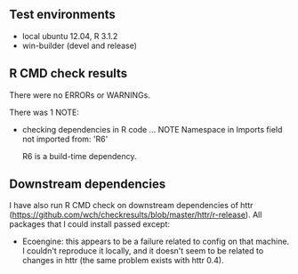 
## Test environments
* local ubuntu 12.04, R 3.1.2
* win-builder (devel and release)

## R CMD check results
There were no ERRORs or WARNINGs. 

There was 1 NOTE:

* checking dependencies in R code ... NOTE
  Namespace in Imports field not imported from: 'R6'

  R6 is a build-time dependency.

## Downstream dependencies
I have also run R CMD check on downstream dependencies of httr 
(https://github.com/wch/checkresults/blob/master/httr/r-release). 
All packages that I could install passed except:

* Ecoengine: this appears to be a failure related to config on 
  that machine. I couldn't reproduce it locally, and it doesn't 
  seem to be related to changes in httr (the same problem exists 
  with httr 0.4).
  